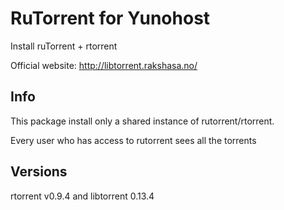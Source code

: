 RuTorrent for Yunohost
============

Install ruTorrent + rtorrent

Official website: <http://libtorrent.rakshasa.no/>

Info
----

This package install only a shared instance of rutorrent/rtorrent.

Every user who has access to rutorrent sees all the torrents

Versions
--------

rtorrent v0.9.4 and libtorrent 0.13.4
